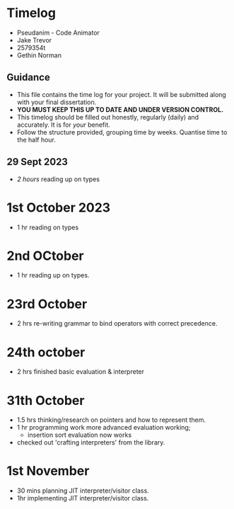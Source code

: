 # Timelog

- Pseudanim - Code Animator
- Jake Trevor
- 2579354t
- Gethin Norman

## Guidance

- This file contains the time log for your project. It will be submitted along with your final dissertation.
- **YOU MUST KEEP THIS UP TO DATE AND UNDER VERSION CONTROL.**
- This timelog should be filled out honestly, regularly (daily) and accurately. It is for _your_ benefit.
- Follow the structure provided, grouping time by weeks. Quantise time to the half hour.

## 29 Sept 2023

- _2 hours_ reading up on types

# 1st October 2023

- 1 hr reading on types

# 2nd OCtober

- 1 hr reading up on types.

# 23rd October

- 2 hrs re-writing grammar to bind operators with correct precedence.

# 24th october

- 2 hrs finished basic evaluation & interpreter

# 31th October

- 1.5 hrs thinking/research on pointers and how to represent them.
- 1 hr programming work more advanced evaluation working;
  - insertion sort evaluation now works
- checked out 'crafting interpreters' from the library.

# 1st November

- 30 mins planning JIT interpreter/visitor class.
- 1hr implementing JIT interpreter/visitor class.

